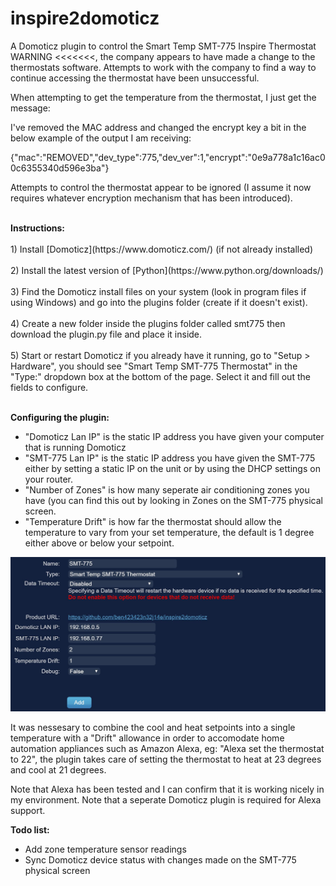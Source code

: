 # inspire2domoticz
A Domoticz plugin to control the Smart Temp SMT-775 Inspire Thermostat
<BR>
WARNING <<<<<<<, the company appears to have made a change to the thermostats software. Attempts to work with the company to find a way to continue accessing the thermostat have been unsuccessful.

When attempting to get the temperature from the thermostat, I just get the message:

I've removed the MAC address and changed the encrypt key a bit in the below example of the output I am receiving:

{"mac":"REMOVED","dev_type":775,"dev_ver":1,"encrypt":"0e9a778a1c16ac00c6355340d596e3ba"}

Attempts to control the thermostat appear to be ignored (I assume it now requires whatever encryption mechanism that has been introduced).

<BR>
<B>Instructions:</B>
<BR>
<BR>
1) Install [Domoticz](https://www.domoticz.com/) (if not already installed)
<BR>
<BR>  
2) Install the latest version of [Python](https://www.python.org/downloads/)
<BR>
<BR>
3) Find the Domoticz install files on your system (look in program files if using Windows) and go into the plugins folder (create if it doesn't exist).
<BR>
<BR>
4) Create a new folder inside the plugins folder called smt775 then download the plugin.py file and place it inside.
<BR>
<BR>
5) Start or restart Domoticz if you already have it running, go to "Setup > Hardware", you should see "Smart Temp SMT-775 Thermostat" in the "Type:" dropdown box at the bottom of the page. Select it and fill out the fields to configure.
<BR>
<BR>

<B>Configuring the plugin:</B>
* "Domoticz Lan IP" is the static IP address you have given your computer that is running Domoticz
* "SMT-775 Lan IP" is the static IP address you have given the SMT-775 either by setting a static IP on the unit or by using the DHCP settings on your router.
* "Number of Zones" is how many seperate air conditioning zones you have (you can find this out by looking in Zones on the SMT-775 physical screen.
* "Temperature Drift" is how far the thermostat should allow the temperature to vary from your set temperature, the default is 1 degree either above or below your setpoint.


![Screenshot](images/hardwarepagescreenshot.JPG)

It was nessesary to combine the cool and heat setpoints into a single temperature with a "Drift" allowance in order to accomodate home automation appliances such as Amazon Alexa, eg: "Alexa set the thermostat to 22", the plugin takes care of setting the thermostat to heat at 23 degrees and cool at 21 degrees.

Note that Alexa has been tested and I can confirm that it is working nicely in my environment. Note that a seperate Domoticz plugin is required for Alexa support.

<B>Todo list:</B>
* Add zone temperature sensor readings
* Sync Domoticz device status with changes made on the SMT-775 physical screen
